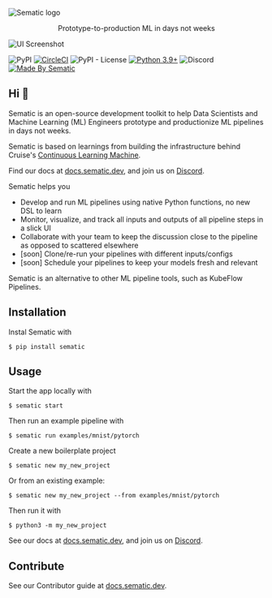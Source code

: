 ![Sematic logo](./docs/images/Logo_README.png)


<p font-size="2em" align="center">Prototype-to-production ML in days not weeks</p>

![UI Screenshot](./docs/images/Screenshot_README_1_framed.png)

![PyPI](https://img.shields.io/pypi/v/sematic?style=for-the-badge)
[![CircleCI](https://img.shields.io/circleci/build/github/sematic-ai/sematic/main?label=CircleCI&style=for-the-badge&token=c8e0115ddccadc17b98ab293b32cad27026efb25)](https://app.circleci.com/pipelines/github/sematic-ai/sematic?branch=main&filter=all)
![PyPI - License](https://img.shields.io/pypi/l/sematic?style=for-the-badge)
[![Python 3.9+](https://img.shields.io/badge/Python-3.9+-blue?style=for-the-badge&logo=none)](https://python.org)
![Discord](https://img.shields.io/discord/983789877927747714?label=DISCORD&style=for-the-badge)
[![Made By Sematic](https://img.shields.io/badge/Made_by-Sematic_🦊-E19632?style=for-the-badge&logo=none)](https://sematic.dev)

## Hi 👋

Sematic is an open-source development toolkit to help Data Scientists and
Machine Learning (ML) Engineers prototype and productionize ML pipelines in days
not weeks.

Sematic is based on learnings from building the infrastructure behind Cruise's
[Continuous Learning
Machine](https://medium.com/cruise/cruise-continuous-learning-machine-30d60f4c691b).


Find our docs at [docs.sematic.dev](https://docs.sematic.dev), and join us on
[Discord](https://discord.gg/4KZJ6kYVax).

Sematic helps you

* Develop and run ML pipelines using native Python functions, no new DSL to learn
* Monitor, visualize, and track all inputs and outputs of all pipeline steps in a slick UI
* Collaborate with your team to keep the discussion close to the pipeline as opposed to scattered elsewhere
* [soon] Clone/re-run your pipelines with different inputs/configs
* [soon] Schedule your pipelines to keep your models fresh and relevant

Sematic is an alternative to other ML pipeline tools, such as KubeFlow Pipelines.


## Installation

Instal Sematic with

```shell
$ pip install sematic
```

## Usage

Start the app locally with

```shell
$ sematic start
```

Then run an example pipeline with

```shell
$ sematic run examples/mnist/pytorch
```

Create a new boilerplate project

```shell
$ sematic new my_new_project
```

Or from an existing example:

```shell
$ sematic new my_new_project --from examples/mnist/pytorch
```

Then run it with

```shell
$ python3 -m my_new_project
```


See our docs at [docs.sematic.dev](https://docs.sematic.dev), and join us on
[Discord](https://discord.gg/4KZJ6kYVax).

## Contribute

See our Contributor guide at [docs.sematic.dev](https://docs.sematic.dev).
